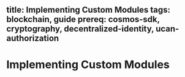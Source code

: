 title: Implementing Custom Modules
tags: blockchain, guide
prereq: cosmos-sdk, cryptography, decentralized-identity, ucan-authorization
---
# Implementing Custom Modules
